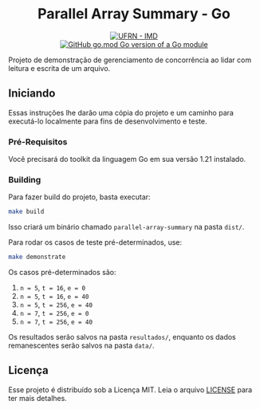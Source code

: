 <h1 align="center">Parallel Array Summary - Go</h1>

<p align="center">
<a href="https://www.metropoledigital.ufrn.br/portal/"><img alt="UFRN - IMD" src="https://img.shields.io/badge/ufrn-imd-ufrn?style=for-the-badge&labelColor=%23164194&color=%230095DB&link=https%3A%2F%2Fwww.metropoledigital.ufrn.br%2Fportal%2F"></a>
<br>
<a href="https://github.com/gomods/athens"><img src="https://img.shields.io/github/go-mod/go-version/gomods/athens.svg" alt="GitHub go.mod Go version of a Go module"></a>
</p>

Projeto de demonstração de gerenciamento de concorrência ao lidar com leitura e escrita de um arquivo.

## Iniciando

Essas instruções lhe darão uma cópia do projeto e um caminho para executá-lo localmente para fins de desenvolvimento e teste.

### Pré-Requisitos

Você precisará do toolkit da linguagem Go em sua versão 1.21 instalado.

### Building

Para fazer build do projeto, basta executar:

```bash
make build
```

Isso criará um binário chamado `parallel-array-summary` na pasta `dist/`.

Para rodar os casos de teste pré-determinados, use:

```bash
make demonstrate
```

Os casos pré-determinados são:
1. `n = 5`, `t = 16`, `e = 0`
2. `n = 5`, `t = 16`, `e = 40`
3. `n = 5`, `t = 256`, `e = 40`
4. `n = 7`, `t = 256`, `e = 0`
5. `n = 7`, `t = 256`, `e = 40`

Os resultados serão salvos na pasta `resultados/`, enquanto os dados remanescentes serão salvos na pasta `data/`.

## Licença

Esse projeto é distribuído sob a Licença MIT. Leia o arquivo [LICENSE](LICENSE) para ter mais detalhes.
